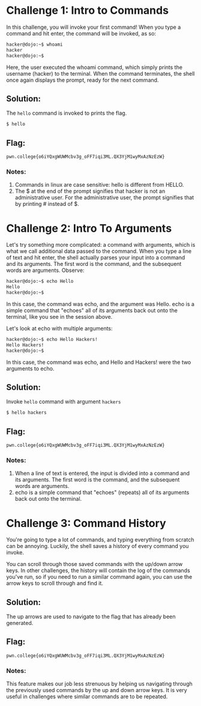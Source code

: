 
# Challenge 1: Intro to Commands

In this challenge, you will invoke your first command! When you type a command and hit enter, the command will be invoked, as so:

```sh
hacker@dojo:~$ whoami
hacker
hacker@dojo:~$
```
Here, the user executed the whoami command, which simply prints the username (hacker) to the terminal. When the command terminates, the shell once again displays the prompt, ready for the next command.

## Solution:

The  ```hello``` command is invoked to prints the flag.

```sh
$ hello
```

## Flag: 

```
pwn.college{o6iYQxgWUWMcbv3g_oFF7iqi3ML.QX3YjM1wyMxAzNzEzW}
```

### Notes:

1. Commands in linux are case sensitive: hello is different from HELLO.
2. The $ at the end of the prompt signifies that hacker is not an administrative user. For the administrative user, the prompt signifies that by printing # instead of $.



# Challenge 2: Intro To Arguments

Let's try something more complicated: a command with arguments, which is what we call additional data passed to the command. When you type a line of text and hit enter, the shell actually parses your input into a command and its arguments. The first word is the command, and the subsequent words are arguments. Observe:

```sh
hacker@dojo:~$ echo Hello
Hello
hacker@dojo:~$
```

In this case, the command was echo, and the argument was Hello. echo is a simple command that "echoes" all of its arguments back out onto the terminal, like you see in the session above.

Let's look at echo with multiple arguments:

```sh
hacker@dojo:~$ echo Hello Hackers!
Hello Hackers!
hacker@dojo:~$
```

In this case, the command was echo, and Hello and Hackers! were the two arguments to echo.

## Solution:

Invoke ```hello``` command with argument ```hackers```

```sh
$ hello hackers
```

## Flag: 

```
pwn.college{o6iYQxgWUWMcbv3g_oFF7iqi3ML.QX3YjM1wyMxAzNzEzW}
```

### Notes:

1. When a line of text is entered, the input is divided into a command and its arguments. The first word is the command, and the subsequent words are arguments.
2. echo is a simple command that "echoes" (repeats) all of its arguments back out onto the terminal.



# Challenge 3: Command History

You're going to type a lot of commands, and typing everything from scratch can be annoying. Luckily, the shell saves a history of every command you invoke.

You can scroll through those saved commands with the up/down arrow keys. In other challenges, the history will contain the log of the commands you've run, so if you need to run a similar command again, you can use the arrow keys to scroll through and find it.

## Solution:

The up arrows are used to navigate to the flag that has already been generated. 

## Flag: 

```
pwn.college{o6iYQxgWUWMcbv3g_oFF7iqi3ML.QX3YjM1wyMxAzNzEzW}
```
 
### Notes:

This feature makes our job less strenuous by helping us navigating through the previously used commands by the up and down arrow keys. It is very useful in challenges where similar commands are to be repeated.